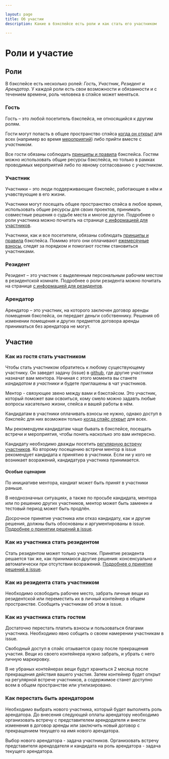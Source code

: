 ```yaml
---

layout: page
title: Об участии
description: Какие в бэкспейсе есть роли и как стать его участником

---
```

# Роли и участие

## Роли

В бэкспейсе есть несколько ролей: *Гость*, *Участник*, *Резидент* и *Арендатор*. У каждой роли есть свои возможности и обязанности и с течением времени, роль человека в спэйсе может меняться.

### Гость

Гость – это любой посетитель бэкспейса, не относящийся к другим ролям.

Гости могут попасть в общее пространство спэйса [когда он открыт](https://calendar.google.com/calendar/embed?src=n0oev7vtqntpok3phdbb48cvu0%40group.calendar.google.com&ctz=Europe%2FMoscow) для всех (например во время [мероприятий](/events)) либо прийти вместе с *участником*.

Все гости обязаны соблюдать [принципы и правила](/wiki/principles-rules) бэкспейса. Гостям можно использовать общие ресурсы бэкспейса, но только в рамках проводимых мероприятий либо по явному согласованию с *участником*.

### Участник

Участники – это люди поддерживающие бэкспейс, работающие в нём и учавствующие в его жизни.

Участники могут посещать общее пространство спэйса в любое время, использовать общие ресурсы для своих проектов, принимать совместные решения о судьбе места и многое другое. Подробнее о роли участника можно почитать на странице [с информацией для участников](/wiki/participants).

Участники, как и все посетители, обязаны соблюдать [принципы и правила](/wiki/principles-rules) бэкспейса. Помимо этого они оплачивают [ежемесячные взносы](/wiki/fees), следят за порядком и помогают гостям становиться участниками.

### Резидент

Резидент – это участник с выделенным персональным рабочим местом в резидентской комнате. Подробнее о роли резидента можно почитать на странице [с информацией для резидентов](/wiki/residents).

### Арендатор

Арендатор – это участник, на которого заключен договор аренды помещения бэкспейса, он передает деньги собственнику. Решения об изменении помещения и других предметов договора аренды приниматься без арендатора не могут.


## Участие

### Как из гостя стать участником

Чтобы стать участником обратитесь к любому существующему участнику. Он заведет задачу (issue) в [github](https://github.com/b4ck5p4c3/0x08.in/issues), где другие участники назначат вам ментора. Начиная с этого момента вы станете *кандидатом в учаcтники* и будете приглашены в чат участников.

Ментор - связующее звено между вами и бэкспэйсом. Это участник, который поможет вам освоиться, кому смело можно задавть любые вопросы касательно жизни, спейса и вашей работы в нём.

Кандидатам в участники оплачивать взносы не нужно, однако доступ в бэкспейс для них возможен только [когда спэйс открыт](https://calendar.google.com/calendar/embed?src=n0oev7vtqntpok3phdbb48cvu0%40group.calendar.google.com&ctz=Europe%2FMoscow) для всех.

Мы рекомендуем кандидатам чаще бывать в бэкспейсе, посещать встречи и мероприятия, чтобы понять насколько это вам интересно.

Кандидату необходимо дважды посетить [регулярную встречу участников](/wiki/participants). Ко второму посещению встречи ментор в issue рекомендует кандидата к принятию в участники. Если ни у кого не возникает возражений, кандидатура участника принимается.

#### Особые сценарии

По инициативе ментора, кандиат может быть принят в участники раньше.

В неоднозначных ситуациях, а также по просьбе кандидата, ментора или по решению других участников, ментор может быть заменен и тестовый период может быть продлён.

Досрочное принятие участника или отказ кандидату, как и другие решения, должны быть обоснованы и аргументированы в issue. [Подробнее о принятии решений в issue](/wiki/issue-rules).

### Как из участника стать резидентом

Стать резидентом может только участник. Принятие резидента решается так же, как принимаюся другие решения: консенсуально и автоматически при отсутствии возражений. [Подробнее о принятии решений в issue](/wiki/issue-rules).

### Как из резидента стать участником

Необходимо освободить рабочее место, забрать личные вещи из резидентской или переместить их в личный контейнер в общем пространстве. Сообщить участникам об этом в issue.

### Как из участника стать гостем

Достаточно перестать платить взносы и пользоваться благами участника. Необходимо явно собщить о своем намерении участникам в issue.

Свободный доступ в спэйс отзывается сразу после прекращения участия. Вещи из своего контейнера нужно забрать, и убрать с него личную маркировку.

В не убраных контейнерах вещи будут храниться 2 месяца после прекращения действия вашего участия. Затем  контейнер будет открыт на регулярной встрече участников, а содержимое станет доступно всем в общем пространстве или утилизировано.

### Как перестать быть арендатором

Необходимо выбрать нового участника, который будет выполнять роль арендатора. До внесения следующей оплаты арендатору необходимо организовать встречу с представителем арендодателя и внести изменения в договор аренды или заключить новый договор с прекращением текущего на имя нового арендатора.

Выбор нового арендатора - задача участников. Организовать встречу представителя арендодателя и кандидата на роль арендатора - задача текущего арендатора.
